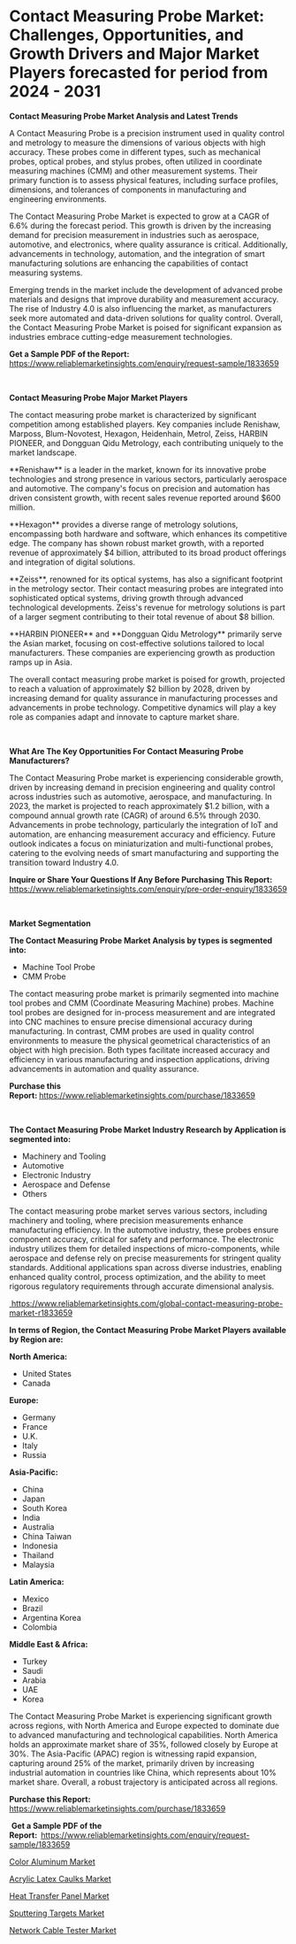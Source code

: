 <p><h1>Contact Measuring Probe Market: Challenges, Opportunities, and Growth Drivers and Major Market Players forecasted for period from 2024 - 2031</h1></p><p><strong>Contact Measuring Probe Market Analysis and Latest Trends</strong></p>
<p><p>A Contact Measuring Probe is a precision instrument used in quality control and metrology to measure the dimensions of various objects with high accuracy. These probes come in different types, such as mechanical probes, optical probes, and stylus probes, often utilized in coordinate measuring machines (CMM) and other measurement systems. Their primary function is to assess physical features, including surface profiles, dimensions, and tolerances of components in manufacturing and engineering environments.</p><p>The Contact Measuring Probe Market is expected to grow at a CAGR of 6.6% during the forecast period. This growth is driven by the increasing demand for precision measurement in industries such as aerospace, automotive, and electronics, where quality assurance is critical. Additionally, advancements in technology, automation, and the integration of smart manufacturing solutions are enhancing the capabilities of contact measuring systems.</p><p>Emerging trends in the market include the development of advanced probe materials and designs that improve durability and measurement accuracy. The rise of Industry 4.0 is also influencing the market, as manufacturers seek more automated and data-driven solutions for quality control. Overall, the Contact Measuring Probe Market is poised for significant expansion as industries embrace cutting-edge measurement technologies.</p></p>
<p><strong>Get a Sample PDF of the Report:&nbsp;</strong> <a href="https://www.reliablemarketinsights.com/enquiry/request-sample/1833659?utm_campaign=1684&utm_medium=2&utm_source=Github&utm_content=ia&utm_term=17102024&utm_id=contact-measuring-probe">https://www.reliablemarketinsights.com/enquiry/request-sample/1833659</a></p>
<p>&nbsp;</p>
<p><strong>Contact Measuring Probe Major Market Players</strong></p>
<p><p>The contact measuring probe market is characterized by significant competition among established players. Key companies include Renishaw, Marposs, Blum-Novotest, Hexagon, Heidenhain, Metrol, Zeiss, HARBIN PIONEER, and Dongguan Qidu Metrology, each contributing uniquely to the market landscape.</p><p>**Renishaw** is a leader in the market, known for its innovative probe technologies and strong presence in various sectors, particularly aerospace and automotive. The company's focus on precision and automation has driven consistent growth, with recent sales revenue reported around $600 million. </p><p>**Hexagon** provides a diverse range of metrology solutions, encompassing both hardware and software, which enhances its competitive edge. The company has shown robust market growth, with a reported revenue of approximately $4 billion, attributed to its broad product offerings and integration of digital solutions.</p><p>**Zeiss**, renowned for its optical systems, has also a significant footprint in the metrology sector. Their contact measuring probes are integrated into sophisticated optical systems, driving growth through advanced technological developments. Zeiss's revenue for metrology solutions is part of a larger segment contributing to their total revenue of about $8 billion.</p><p>**HARBIN PIONEER** and **Dongguan Qidu Metrology** primarily serve the Asian market, focusing on cost-effective solutions tailored to local manufacturers. These companies are experiencing growth as production ramps up in Asia.</p><p>The overall contact measuring probe market is poised for growth, projected to reach a valuation of approximately $2 billion by 2028, driven by increasing demand for quality assurance in manufacturing processes and advancements in probe technology. Competitive dynamics will play a key role as companies adapt and innovate to capture market share.</p></p>
<p>&nbsp;</p>
<p><strong>What Are The Key Opportunities For Contact Measuring Probe Manufacturers?</strong></p>
<p><p>The Contact Measuring Probe market is experiencing considerable growth, driven by increasing demand in precision engineering and quality control across industries such as automotive, aerospace, and manufacturing. In 2023, the market is projected to reach approximately $1.2 billion, with a compound annual growth rate (CAGR) of around 6.5% through 2030. Advancements in probe technology, particularly the integration of IoT and automation, are enhancing measurement accuracy and efficiency. Future outlook indicates a focus on miniaturization and multi-functional probes, catering to the evolving needs of smart manufacturing and supporting the transition toward Industry 4.0.</p></p>
<p><strong>Inquire or Share Your Questions If Any Before Purchasing This Report:</strong> <a href="https://www.reliablemarketinsights.com/enquiry/pre-order-enquiry/1833659?utm_campaign=1684&utm_medium=2&utm_source=Github&utm_content=ia&utm_term=17102024&utm_id=contact-measuring-probe">https://www.reliablemarketinsights.com/enquiry/pre-order-enquiry/1833659</a></p>
<p>&nbsp;</p>
<p><strong>Market Segmentation</strong></p>
<p><strong>The Contact Measuring Probe Market Analysis by types is segmented into:</strong></p>
<p><ul><li>Machine Tool Probe</li><li>CMM Probe</li></ul></p>
<p><p>The contact measuring probe market is primarily segmented into machine tool probes and CMM (Coordinate Measuring Machine) probes. Machine tool probes are designed for in-process measurement and are integrated into CNC machines to ensure precise dimensional accuracy during manufacturing. In contrast, CMM probes are used in quality control environments to measure the physical geometrical characteristics of an object with high precision. Both types facilitate increased accuracy and efficiency in various manufacturing and inspection applications, driving advancements in automation and quality assurance.</p></p>
<p><strong>Purchase this Report:&nbsp;</strong><a href="https://www.reliablemarketinsights.com/purchase/1833659?utm_campaign=1684&utm_medium=2&utm_source=Github&utm_content=ia&utm_term=17102024&utm_id=contact-measuring-probe">https://www.reliablemarketinsights.com/purchase/1833659</a></p>
<p>&nbsp;</p>
<p><strong>The Contact Measuring Probe Market Industry Research by Application is segmented into:</strong></p>
<p><ul><li>Machinery and Tooling</li><li>Automotive</li><li>Electronic Industry</li><li>Aerospace and Defense</li><li>Others</li></ul></p>
<p><p>The contact measuring probe market serves various sectors, including machinery and tooling, where precision measurements enhance manufacturing efficiency. In the automotive industry, these probes ensure component accuracy, critical for safety and performance. The electronic industry utilizes them for detailed inspections of micro-components, while aerospace and defense rely on precise measurements for stringent quality standards. Additional applications span across diverse industries, enabling enhanced quality control, process optimization, and the ability to meet rigorous regulatory requirements through accurate dimensional analysis.</p></p>
<p><a href="https://www.reliablemarketinsights.com/global-contact-measuring-probe-market-r1833659?utm_campaign=1684&utm_medium=2&utm_source=Github&utm_content=ia&utm_term=17102024&utm_id=contact-measuring-probe">&nbsp;https://www.reliablemarketinsights.com/global-contact-measuring-probe-market-r1833659</a></p>
<p><strong>In terms of Region, the Contact Measuring Probe Market Players available by Region are:</strong></p>
<p>
    <p> <strong> North America: </strong>
        <ul>
            <li>United States</li>
            <li>Canada</li>
        </ul>
        </p> 
    <p> <strong> Europe: </strong>
        <ul>
            <li>Germany</li>
            <li>France</li>
            <li>U.K.</li>
            <li>Italy</li>
            <li>Russia</li>
        </ul>
        </p> 
    <p> <strong> Asia-Pacific: </strong>
        <ul>
            <li>China</li>
            <li>Japan</li>
            <li>South Korea</li>
            <li>India</li>
            <li>Australia</li>
            <li>China Taiwan</li>
            <li>Indonesia</li>
            <li>Thailand</li>
            <li>Malaysia</li>
        </ul>
        </p> 
    <p> <strong> Latin America: </strong>
        <ul>
            <li>Mexico</li>
            <li>Brazil</li>
            <li>Argentina Korea</li>
            <li>Colombia</li>
        </ul>
        </p> 
    <p> <strong> Middle East & Africa: </strong>
        <ul>
            <li>Turkey</li>
            <li>Saudi</li>
            <li>Arabia</li>
            <li>UAE</li>
            <li>Korea</li>
        </ul>
    </p>
    </p>
<p><p>The Contact Measuring Probe Market is experiencing significant growth across regions, with North America and Europe expected to dominate due to advanced manufacturing and technological capabilities. North America holds an approximate market share of 35%, followed closely by Europe at 30%. The Asia-Pacific (APAC) region is witnessing rapid expansion, capturing around 25% of the market, primarily driven by increasing industrial automation in countries like China, which represents about 10% market share. Overall, a robust trajectory is anticipated across all regions.</p></p>
<p><strong>Purchase this Report: </strong><a href="https://www.reliablemarketinsights.com/purchase/1833659?utm_campaign=1684&utm_medium=2&utm_source=Github&utm_content=ia&utm_term=17102024&utm_id=contact-measuring-probe">https://www.reliablemarketinsights.com/purchase/1833659</a></p>
<p>&nbsp;<strong>Get a Sample PDF of the Report:&nbsp;&nbsp;</strong><a href="https://www.reliablemarketinsights.com/enquiry/request-sample/1833659?utm_campaign=1684&utm_medium=2&utm_source=Github&utm_content=ia&utm_term=17102024&utm_id=contact-measuring-probe">https://www.reliablemarketinsights.com/enquiry/request-sample/1833659</a></p>
<p><strong></strong></p>
<p><p><a href="https://www.linkedin.com/pulse/color-aluminum-sector-surge-45-growth-roadmap-2031-magnum-market-4h8oc?utm_campaign=1684&utm_medium=2&utm_source=Github&utm_content=ia&utm_term=17102024&utm_id=contact-measuring-probe">Color Aluminum Market</a></p><p><a href="https://www.linkedin.com/pulse/acrylic-latex-caulks-market-innovations-trends-comprehensive-ahgoc?utm_campaign=1684&utm_medium=2&utm_source=Github&utm_content=ia&utm_term=17102024&utm_id=contact-measuring-probe">Acrylic Latex Caulks Market</a></p><p><a href="https://www.linkedin.com/pulse/global-heat-transfer-panel-market-exploring-share-jnkbc?utm_campaign=1684&utm_medium=2&utm_source=Github&utm_content=ia&utm_term=17102024&utm_id=contact-measuring-probe">Heat Transfer Panel Market</a></p><p><a href="https://www.linkedin.com/pulse/analyzing-global-sputtering-targets-market-growth-prospects-xmkge?utm_campaign=1684&utm_medium=2&utm_source=Github&utm_content=ia&utm_term=17102024&utm_id=contact-measuring-probe">Sputtering Targets Market</a></p><p><a href="https://issuu.com/reportprime-2/docs/network-cable-tester-market-size-20_b12961947dc90c?utm_campaign=1684&utm_medium=2&utm_source=Github&utm_content=ia&utm_term=17102024&utm_id=contact-measuring-probe">Network Cable Tester Market</a></p></p>